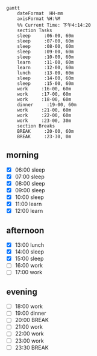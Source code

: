 ```mermaid
gantt
    dateFormat  HH-mm
    axisFormat %H:%M
    %% Current Time: 下午4:14:20
    section Tasks
    sleep     :06-00, 60m
    sleep     :07-00, 60m
    sleep     :08-00, 60m
    sleep     :09-00, 60m
    sleep     :10-00, 60m
    learn     :11-00, 60m
    learn     :12-00, 60m
    lunch     :13-00, 60m
    sleep     :14-00, 60m
    sleep     :15-00, 60m
    work     :16-00, 60m
    work     :17-00, 60m
    work     :18-00, 60m
    dinner     :19-00, 60m
    work     :21-00, 60m
    work     :22-00, 60m
    work     :23-00, 30m
    section Breaks
    BREAK     :20-00, 60m
    BREAK     :23-30, 0m
```

## morning
 
- [x] 06:00 sleep
- [x] 07:00 sleep
- [x] 08:00 sleep
- [x] 09:00 sleep
- [x] 10:00 sleep
- [x] 11:00 learn
- [x] 12:00 learn
      
## afternoon

- [x] 13:00 lunch
- [x] 14:00 sleep
- [x] 15:00 sleep
- [ ] 16:00 work
- [ ] 17:00 work
      
## evening

- [ ] 18:00 work
- [ ] 19:00 dinner
- [ ] 20:00 BREAK
- [ ] 21:00 work
- [ ] 22:00 work
- [ ] 23:00 work
- [ ] 23:30 BREAK